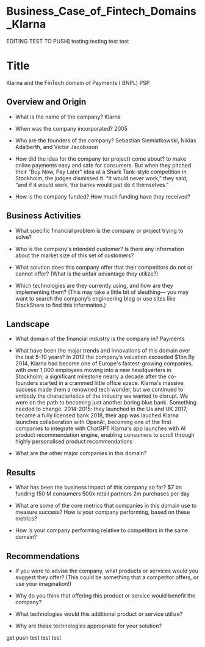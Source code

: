 # Business_Case_of_Fintech_Domains_Klarna
EDITING TEST TO PUSH]
testing testing
test 
test
# Title
Klarna and the FinTech domain of Payments ( BNPL) PSP
## Overview and Origin
* What is the name of the company?
Klarna
* When was the company incorporated?
2005
* Who are the founders of the company?
Sebastian Siemiatkowski, Niklas Adalberth, and Victor Jacobsson
* How did the idea for the company (or project) come about?
to make online payments easy and safe for consumers. But when they pitched their "Buy Now, Pay Later" idea at a Shark Tank-style competition in Stockholm, the judges dismissed it. “It would never work,” they said, “and if it would work, the banks would just do it themselves."

* How is the company funded? How much funding have they received?

## Business Activities
* What specific financial problem is the company or project trying to solve?

* Who is the company's intended customer?  Is there any information about the market size of this set of customers?

* What solution does this company offer that their competitors do not or cannot offer? (What is the unfair advantage they utilize?)

* Which technologies are they currently using, and how are they implementing them? (This may take a little bit of sleuthing–– you may want to search the company’s engineering blog or use sites like StackShare to find this information.)


## Landscape

* What domain of the financial industry is the company in?
Payments 

* What have been the major trends and innovations of this domain over the last 5–10 years?
In 2012 the company’s valuation exceeded $1bn
By 2014, Klarna had become one of Europe's fastest-growing companies, with over 1,000 employees moving into a new headquarters in Stockholm, a significant milestone nearly a decade after the co-founders started in a crammed little office space.
Klarna's massive success made them a renowned tech wonder, but we continued to embody the characteristics of the industry we wanted to disrupt. We were on the path to becoming just another boring blue bank.
Something needed to change.
2014-2015: they launched in the Us and UK
2017, became a fully licensed bank
2018, their app was lauched 
Klarna launches collaboration with OpenAI, becoming one of the first companies to integrate with ChatGPT
Klarna's app launches with AI product recommendation engine, enabling consumers to scroll through highly personalised product recommendations
* What are the other major companies in this domain?


## Results

* What has been the business impact of this company so far?
$7 bn funding
150 M consumers 
500k retail partners 
2m purchases per day


* What are some of the core metrics that companies in this domain use to measure success? How is your company performing, based on these metrics?

* How is your company performing relative to competitors in the same domain?


## Recommendations

* If you were to advise the company, what products or services would you suggest they offer? (This could be something that a competitor offers, or use your imagination!)

* Why do you think that offering this product or service would benefit the company?

* What technologies would this additional product or service utilize?

* Why are these technologies appropriate for your solution?



get push test 
test test